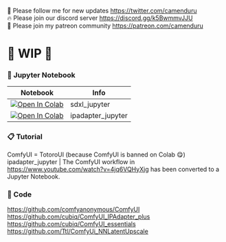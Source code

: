 🐣 Please follow me for new updates https://twitter.com/camenduru <br />
🔥 Please join our discord server https://discord.gg/k5BwmmvJJU <br />
🥳 Please join my patreon community https://patreon.com/camenduru <br />

# 🚦 WIP 🚦

### 🍊 Jupyter Notebook

| Notebook | Info
| --- | --- |
[![Open In Colab](https://colab.research.google.com/assets/colab-badge.svg)](https://colab.research.google.com/github/camenduru/TotoroUI-jupyter/blob/main/sdxl_jupyter.ipynb) | sdxl_jupyter
[![Open In Colab](https://colab.research.google.com/assets/colab-badge.svg)](https://colab.research.google.com/github/camenduru/TotoroUI-jupyter/blob/main/ipadapter_jupyter.ipynb) | ipadapter_jupyter

### 📋 Tutorial
ComfyUI = TotoroUI (because ComfyUI is banned on Colab 😋) <br />
ipadapter_jupyter | The ComfyUI workflow in https://www.youtube.com/watch?v=4jq6VQHyXjg has been converted to a Jupyter Notebook. <br />

### 🧬 Code
https://github.com/comfyanonymous/ComfyUI <br />
https://github.com/cubiq/ComfyUI_IPAdapter_plus <br />
https://github.com/cubiq/ComfyUI_essentials <br />
https://github.com/Ttl/ComfyUi_NNLatentUpscale <br />
